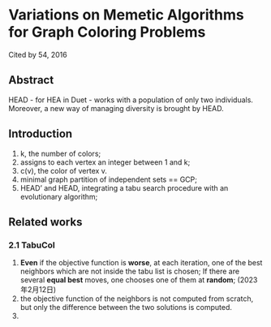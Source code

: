 # Variations on Memetic Algorithms for Graph Coloring Problems
Cited by 54, 2016

## Abstract
HEAD - for HEA in Duet - works with a population of only two individuals. Moreover, a new way of managing diversity is brought by HEAD.

## Introduction
1. k, the number of colors; 
2. assigns to each vertex an integer between 1 and k; 
3. c(v), the color of vertex v.
4. minimal graph partition of independent sets == GCP; 
5. HEAD’ and HEAD, integrating a tabu search procedure with an evolutionary algorithm; 

## Related works
### 2.1 TabuCol
1. **Even** if the objective function is **worse**, at each iteration, one of the best neighbors which are not inside the tabu list is chosen; If there are several **equal best** moves, one chooses one of them at **random**; (2023年2月12日)
2. the objective function of the neighbors is not computed from scratch, but only the difference between the two solutions is computed. 
3. 






